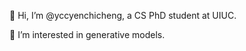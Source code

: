 👋 Hi, I’m @yccyenchicheng, a CS PhD student at UIUC.

👀 I’m interested in generative models.
<!-- - 🌱 I’m currently learning ...
- 💞️ I’m looking to collaborate on ...
- 📫 How to reach me ... -->

<!---
yccyenchicheng/yccyenchicheng is a ✨ special ✨ repository because its `README.md` (this file) appears on your GitHub profile.
You can click the Preview link to take a look at your changes.
--->

